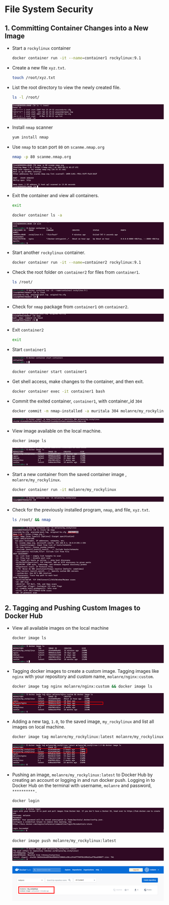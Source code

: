 # File System Security

## 1. Committing Container Changes into a New Image

- Start a `rockylinux` container
    
    ```bash
    docker container run -it --name=container1 rockylinux:9.1
    ```
    
- Create a new file `xyz.txt`.
    
    ```bash
    touch /root/xyz.txt
    ```
    
- List the root directory to view the newly created file.
    
    ```bash
    ls -l /root/
    ```
    
    ![Untitled](assets/images/modifying-a-container/Untitled.png)
    
- Install `nmap` scanner
    
    ```bash
    yum install nmap
    ```
    
- Use `nmap` to scan port `80` on `scanme.nmap.org`
    
    ```bash
    nmap -p 80 scanme.nmap.org
    ```
    
    ![Untitled](assets/images/modifying-a-container/Untitled%201.png)
    
- Exit the container and view all containers.
    
    ```bash
    exit
    ```
    
    ```bash
    docker container ls -a
    ```
    
    ![Untitled](assets/images/modifying-a-container/Untitled%202.png)
    
- Start another `rockylinux` container.
    
    ```bash
    docker container run -it --name=container2 rockylinux:9.1
    ```
    
- Check the root folder on `container2` for files from `container1`.
    
    ```bash
    ls /root/
    ```
    
    ![Untitled](assets/images/modifying-a-container/Untitled%203.png)
    
- Check for `nmap` package from `container1` on `container2`.
    
    ![Untitled](assets/images/modifying-a-container/Untitled%204.png)
    
- Exit `container2`
    
    ```bash
    exit
    ```
    
- Start  `container1`
    
    ![Untitled](assets/images/modifying-a-container/Untitled%205.png)
    
    ```bash
    docker container start container1
    ```
    
- Get shell access, make changes to the container, and then exit.
    
    ```bash
    docker container exec -it container1 bash
    ```
    
- Commit the exited container, `container1`, with container_id `304`
    
    ```bash
    docker commit -m nmap-installed -a muritala 304 molanre/my_rockylinux
    ```
    
    ![Untitled](assets/images/modifying-a-container/Untitled%206.png)
    
- View image available on the local machine.
    
    ```bash
    docker image ls
    ```
    
    ![Untitled](assets/images/modifying-a-container/Untitled%207.png)
    
- Start a new container from the saved container image , `molanre/my_rockylinux`.
    
    ```bash
    docker container run -it molanre/my_rockylinux
    ```
    
    ![Untitled](assets/images/modifying-a-container/Untitled%208.png)
    
- Check for the previously installed program, `nmap`, and file, `xyz.txt`.
    
    ```bash
    ls /root/ && nmap
    ```
    
    ![Untitled](assets/images/modifying-a-container/Untitled%209.png)
    

## 2. Tagging and Pushing Custom Images to Docker Hub

- View all available images on the local machine
    
    ```bash
    docker image ls
    ```
    
    ![Untitled](assets/images/modifying-a-container/Untitled%2010.png)
    
- Tagging docker images to create a custom image. Tagging images like `nginx` with your repository and custom name, `molanre/nginx:custom`.
    
    ```bash
    docker image tag nginx molanre/nginx:custom && docker image ls
    ```
    
    ![Untitled](assets/images/modifying-a-container/Untitled%2011.png)
    
- Adding a new tag, `1.0`, to the saved image, `my_rockylinux` and list all images on local machine.
    
    ```bash
    docker image tag molanre/my_rockylinux:latest molanre/my_rockylinux:1.0 && docker image ls
    ```
    
    ![Untitled](assets/images/modifying-a-container/Untitled%2012.png)
    
- Pushing an image, `molanre/my_rockylinux:latest` to Docker Hub by creating an account or logging in and run docker push. Logging in to Docker Hub on the terminal with username, `molanre` and password, `**********.`
    
    ```bash
    docker login
    ```
    
    ![Untitled](assets/images/modifying-a-container/Untitled%2013.png)
    
    ```bash
    docker image push molanre/my_rockylinux:latest
    ```
    
    ![Untitled](assets/images/modifying-a-container/Untitled%2014.png)
    
    ![Untitled](assets/images/modifying-a-container/Untitled%2015.png)